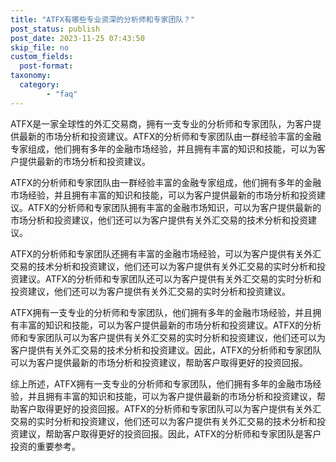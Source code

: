 ```yaml
---
title: "ATFX有哪些专业资深的分析师和专家团队？"
post_status: publish
post_date: 2023-11-25 07:43:50
skip_file: no
custom_fields: 
  post-format: 
taxonomy:
  category:
        - "faq"
---
```


ATFX是一家全球性的外汇交易商，拥有一支专业的分析师和专家团队，为客户提供最新的市场分析和投资建议。ATFX的分析师和专家团队由一群经验丰富的金融专家组成，他们拥有多年的金融市场经验，并且拥有丰富的知识和技能，可以为客户提供最新的市场分析和投资建议。

ATFX的分析师和专家团队由一群经验丰富的金融专家组成，他们拥有多年的金融市场经验，并且拥有丰富的知识和技能，可以为客户提供最新的市场分析和投资建议。ATFX的分析师和专家团队拥有丰富的金融市场知识，可以为客户提供最新的市场分析和投资建议，他们还可以为客户提供有关外汇交易的技术分析和投资建议。

ATFX的分析师和专家团队还拥有丰富的金融市场经验，可以为客户提供有关外汇交易的技术分析和投资建议，他们还可以为客户提供有关外汇交易的实时分析和投资建议。ATFX的分析师和专家团队还可以为客户提供有关外汇交易的实时分析和投资建议，他们还可以为客户提供有关外汇交易的实时分析和投资建议。

ATFX拥有一支专业的分析师和专家团队，他们拥有多年的金融市场经验，并且拥有丰富的知识和技能，可以为客户提供最新的市场分析和投资建议。ATFX的分析师和专家团队可以为客户提供有关外汇交易的实时分析和投资建议，他们还可以为客户提供有关外汇交易的技术分析和投资建议。因此，ATFX的分析师和专家团队可以为客户提供最新的市场分析和投资建议，帮助客户取得更好的投资回报。

综上所述，ATFX拥有一支专业的分析师和专家团队，他们拥有多年的金融市场经验，并且拥有丰富的知识和技能，可以为客户提供最新的市场分析和投资建议，帮助客户取得更好的投资回报。ATFX的分析师和专家团队可以为客户提供有关外汇交易的实时分析和投资建议，他们还可以为客户提供有关外汇交易的技术分析和投资建议，帮助客户取得更好的投资回报。因此，ATFX的分析师和专家团队是客户投资的重要参考。

